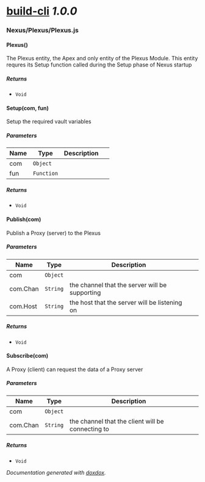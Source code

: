 # [build-cli](https://github.com/IntrospectiveSystems/xGraph#readme) *1.0.0*



### Nexus/Plexus/Plexus.js


#### Plexus() 

The Plexus entity, the Apex and only entity of the Plexus Module.
This entity requres its Setup function called during the Setup phase of Nexus startup






##### Returns


- `Void`



#### Setup(com, fun) 

Setup the required vault variables




##### Parameters

| Name | Type | Description |  |
| ---- | ---- | ----------- | -------- |
| com | `Object`  |  | &nbsp; |
| fun | `Function`  |  | &nbsp; |




##### Returns


- `Void`



#### Publish(com) 

Publish a Proxy (server) to the Plexus




##### Parameters

| Name | Type | Description |  |
| ---- | ---- | ----------- | -------- |
| com | `Object`  |  | &nbsp; |
| com.Chan | `String`  | the channel that the server will be supporting | &nbsp; |
| com.Host | `String`  | the host that the server will be listening on | &nbsp; |




##### Returns


- `Void`



#### Subscribe(com) 

A Proxy (client) can request the data of a Proxy server




##### Parameters

| Name | Type | Description |  |
| ---- | ---- | ----------- | -------- |
| com | `Object`  |  | &nbsp; |
| com.Chan | `String`  | the channel that the client will be connecting to | &nbsp; |




##### Returns


- `Void`




*Documentation generated with [doxdox](https://github.com/neogeek/doxdox).*
